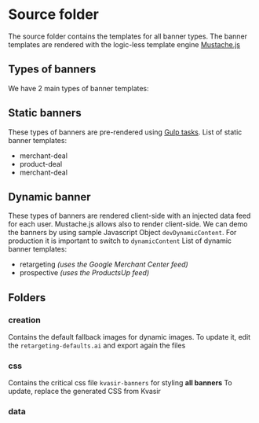 # Source folder

The source folder contains the templates for all banner types.
The banner templates are rendered with the logic-less template engine [Mustache.js](http://mustache.github.io)

## Types of banners

We have 2 main types of banner templates:

## Static banners

These types of banners are pre-rendered using [Gulp tasks](https://github.com/ProjectThor/online-banners/blob/master/gulpfile.js).
List of static banner templates:
- merchant-deal
- product-deal
- merchant-deal

## Dynamic banner
These types of banners are rendered client-side with an injected data feed for each user.
Mustache.js allows also to render client-side. We can demo the banners by using sample Javascript Object `devDynamicContent`.
For production it is important to switch to `dynamicContent`
List of dynamic banner templates:
- retargeting _(uses the Google Merchant Center feed)_
- prospective _(uses the ProductsUp feed)_

## Folders

### creation
Contains the default fallback images for dynamic images.
To update it, edit the `retargeting-defaults.ai` and export again the files

### css
Contains the critical css file `kvasir-banners` for styling **all banners** 
To update, replace the generated CSS from Kvasir

### data



